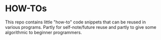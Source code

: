 # HOW-TOs
This repo contains little "how-to" code snippets that can be reused in various programs. Partly for self-note/future reuse and partly to give some algorithmic to beginner programmers.
